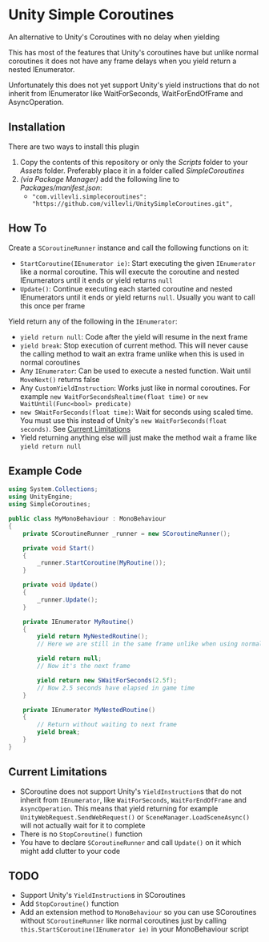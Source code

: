 # Unity Simple Coroutines
An alternative to Unity's Coroutines with no delay when yielding

This has most of the features that Unity's coroutines have but unlike normal coroutines it does not have any frame delays when you yield return a nested IEnumerator.

Unfortunately this does not yet support Unity's yield instructions that do not inherit from IEnumerator like WaitForSeconds, WaitForEndOfFrame and AsyncOperation.

## Installation
There are two ways to install this plugin
1. Copy the contents of this repository or only the *Scripts* folder to your *Assets* folder. Preferably place it in a folder called *SimpleCoroutines*
2. *(via Package Manager)* add the following line to *Packages/manifest.json*:
    - `"com.villevli.simplecoroutines": "https://github.com/villevli/UnitySimpleCoroutines.git",`

## How To
Create a `SCoroutineRunner` instance and call the following functions on it:
- `StartCoroutine(IEnumerator ie)`: Start executing the given `IEnumerator` like a normal coroutine. This will execute the coroutine and nested IEnumerators until it ends or yield returns `null`
- `Update()`: Continue executing each started coroutine and nested IEnumerators until it ends or yield returns `null`. Usually you want to call this once per frame

Yield return any of the following in the `IEnumerator`:
- `yield return null`: Code after the yield will resume in the next frame
- `yield break`: Stop execution of current method. This will never cause the calling method to wait an extra frame unlike when this is used in normal coroutines
- Any `IEnumerator`: Can be used to execute a nested function. Wait until `MoveNext()` returns false
- Any `CustomYieldInstruction`: Works just like in normal coroutines. For example `new WaitForSecondsRealtime(float time)` or `new WaitUntil(Func<bool> predicate)`
- `new SWaitForSeconds(float time)`: Wait for seconds using scaled time. You must use this instead of Unity's `new WaitForSeconds(float seconds)`. See [Current Limitations](#current-limitations)
- Yield returning anything else will just make the method wait a frame like `yield return null`

## Example Code
```cs
using System.Collections;
using UnityEngine;
using SimpleCoroutines;

public class MyMonoBehaviour : MonoBehaviour
{
    private SCoroutineRunner _runner = new SCoroutineRunner();

    private void Start()
    {
        _runner.StartCoroutine(MyRoutine());
    }

    private void Update()
    {
        _runner.Update();
    }

    private IEnumerator MyRoutine()
    {
        yield return MyNestedRoutine();
        // Here we are still in the same frame unlike when using normal coroutines

        yield return null;
        // Now it's the next frame

        yield return new SWaitForSeconds(2.5f);
        // Now 2.5 seconds have elapsed in game time
    }

    private IEnumerator MyNestedRoutine()
    {
        // Return without waiting to next frame
        yield break;
    }
}
```

## Current Limitations
- SCoroutine does not support Unity's `YieldInstruction`s that do not inherit from `IEnumerator`, like `WaitForSeconds`, `WaitForEndOfFrame` and `AsyncOperation`. This means that yield returning for example `UnityWebRequest.SendWebRequest()` or `SceneManager.LoadSceneAsync()` will not actually wait for it to complete
- There is no `StopCoroutine()` function
- You have to declare `SCoroutineRunner` and call `Update()` on it which might add clutter to your code

## TODO
- Support Unity's `YieldInstruction`s in SCoroutines
- Add `StopCoroutine()` function
- Add an extension method to `MonoBehaviour` so you can use SCoroutines without `SCoroutineRunner` like normal coroutines just by calling `this.StartSCoroutine(IEnumerator ie)` in your MonoBehaviour script
